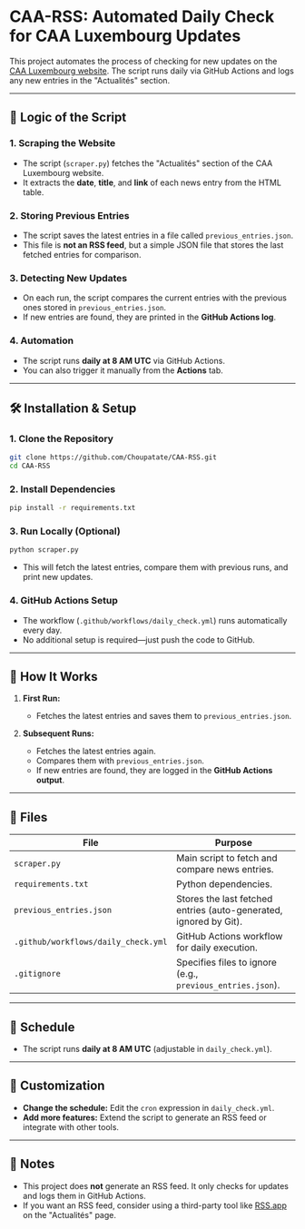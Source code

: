 # CAA-RSS: Automated Daily Check for CAA Luxembourg Updates

This project automates the process of checking for new updates on the [CAA Luxembourg website](https://www.caa.lu/fr/actualites).
The script runs daily via GitHub Actions and logs any new entries in the "Actualités" section.

---

## 📌 Logic of the Script

### **1. Scraping the Website**
- The script (`scraper.py`) fetches the "Actualités" section of the CAA Luxembourg website.
- It extracts the **date**, **title**, and **link** of each news entry from the HTML table.

### **2. Storing Previous Entries**
- The script saves the latest entries in a file called `previous_entries.json`.
- This file is **not an RSS feed**, but a simple JSON file that stores the last fetched entries for comparison.

### **3. Detecting New Updates**
- On each run, the script compares the current entries with the previous ones stored in `previous_entries.json`.
- If new entries are found, they are printed in the **GitHub Actions log**.

### **4. Automation**
- The script runs **daily at 8 AM UTC** via GitHub Actions.
- You can also trigger it manually from the **Actions** tab.

---

## 🛠 Installation & Setup

### **1. Clone the Repository**
```bash
git clone https://github.com/Choupatate/CAA-RSS.git
cd CAA-RSS
```

### **2. Install Dependencies**
```bash
pip install -r requirements.txt
```

### **3. Run Locally (Optional)**
```bash
python scraper.py
```
- This will fetch the latest entries, compare them with previous runs, and print new updates.

### **4. GitHub Actions Setup**
- The workflow (`.github/workflows/daily_check.yml`) runs automatically every day.
- No additional setup is required—just push the code to GitHub.

---

## 🔄 How It Works

1. **First Run:**
   - Fetches the latest entries and saves them to `previous_entries.json`.

2. **Subsequent Runs:**
   - Fetches the latest entries again.
   - Compares them with `previous_entries.json`.
   - If new entries are found, they are logged in the **GitHub Actions output**.

---

## 📂 Files

| File | Purpose |
|------|---------|
| `scraper.py` | Main script to fetch and compare news entries. |
| `requirements.txt` | Python dependencies. |
| `previous_entries.json` | Stores the last fetched entries (auto-generated, ignored by Git). |
| `.github/workflows/daily_check.yml` | GitHub Actions workflow for daily execution. |
| `.gitignore` | Specifies files to ignore (e.g., `previous_entries.json`). |

---

## 📅 Schedule
- The script runs **daily at 8 AM UTC** (adjustable in `daily_check.yml`).

---

## 🔧 Customization
- **Change the schedule:** Edit the `cron` expression in `daily_check.yml`.
- **Add more features:** Extend the script to generate an RSS feed or integrate with other tools.

---

## 📝 Notes
- This project does **not** generate an RSS feed. It only checks for updates and logs them in GitHub Actions.
- If you want an RSS feed, consider using a third-party tool like [RSS.app](https://rss.app/) on the "Actualités" page.